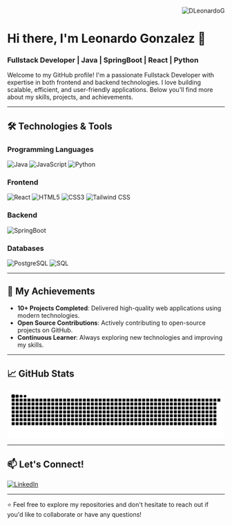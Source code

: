 <p align="right"> <img src="https://komarev.com/ghpvc/?username=DLeonardoG&label=Profile%20views&color=0e75b6&style=flat" alt="DLeonardoG" /></p>



# Hi there, I'm Leonardo Gonzalez 👋

### Fullstack Developer | Java | SpringBoot | React | Python

Welcome to my GitHub profile! I'm a passionate Fullstack Developer with expertise in both frontend and backend technologies. I love building scalable, efficient, and user-friendly applications. Below you'll find more about my skills, projects, and achievements.

---

## 🛠️ Technologies & Tools

### Programming Languages
![Java](https://img.shields.io/badge/Java-ED8B00?style=for-the-badge&logo=openjdk&logoColor=white)
![JavaScript](https://img.shields.io/badge/JavaScript-F7DF1E?style=for-the-badge&logo=javascript&logoColor=black)
![Python](https://img.shields.io/badge/Python-3776AB?style=for-the-badge&logo=python&logoColor=white)

### Frontend
![React](https://img.shields.io/badge/React-20232A?style=for-the-badge&logo=react&logoColor=61DAFB)
![HTML5](https://img.shields.io/badge/HTML5-E34F26?style=for-the-badge&logo=html5&logoColor=white)
![CSS3](https://img.shields.io/badge/CSS3-1572B6?style=for-the-badge&logo=css3&logoColor=white)
![Tailwind CSS](https://img.shields.io/badge/Tailwind_CSS-38B2AC?style=for-the-badge&logo=tailwind-css&logoColor=white)

### Backend
![SpringBoot](https://img.shields.io/badge/Spring_Boot-6DB33F?style=for-the-badge&logo=spring&logoColor=white)

### Databases
![PostgreSQL](https://img.shields.io/badge/PostgreSQL-316192?style=for-the-badge&logo=postgresql&logoColor=white)
![SQL](https://img.shields.io/badge/SQL-4479A1?style=for-the-badge&logo=sql&logoColor=white)

---

## 🚀 My Achievements

- **10+ Projects Completed**: Delivered high-quality web applications using modern technologies.
- **Open Source Contributions**: Actively contributing to open-source projects on GitHub.
- **Continuous Learner**: Always exploring new technologies and improving my skills.

---

## 📈 GitHub Stats


<p align = "center">
	<img src = "https://github.com/7oSkaaa/7oSkaaa/blob/output/github-contribution-grid-snake.svg?" alt = "Snake Game"/>
</p>

---

## 📫 Let's Connect!

<a href="https://www.linkedin.com/in/leonardo-gonzalez-302321311/" target="_blank">
    <img src="https://upload.wikimedia.org/wikipedia/commons/c/ca/LinkedIn_logo_initials.png" alt="LinkedIn" style="width: 40px; height: 40px;">
</a>

---

⭐️ Feel free to explore my repositories and don't hesitate to reach out if you'd like to collaborate or have any questions!
